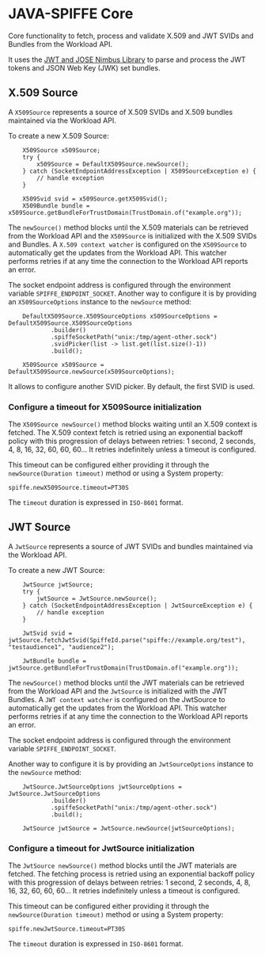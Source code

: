 # JAVA-SPIFFE Core

Core functionality to fetch, process and validate X.509 and JWT SVIDs and Bundles from the Workload API.

It uses the [JWT and JOSE Nimbus Library](https://connect2id.com/products/nimbus-jose-jwt) to parse and process the JWT tokens 
and JSON Web Key (JWK) set bundles. 

## X.509 Source

A `X509Source` represents a source of X.509 SVIDs and X.509 bundles maintained via the Workload API.

To create a new X.509 Source:

```
    X509Source x509Source; 
    try {
        x509Source = DefaultX509Source.newSource();
    } catch (SocketEndpointAddressException | X509SourceException e) {
        // handle exception
    }

    X509Svid svid = x509Source.getX509Svid();
    X509Bundle bundle = x509Source.getBundleForTrustDomain(TrustDomain.of("example.org"));
```

The `newSource()` method blocks until the X.509 materials can be retrieved from the Workload API and the `X509Source` is 
initialized with the X.509 SVIDs and Bundles. A `X.509 context watcher` is configured on the `X509Source` to automatically get 
the updates from the Workload API. This watcher performs retries if at any time the connection to the Workload API 
reports an error.

The socket endpoint address is configured through the environment variable `SPIFFE_ENDPOINT_SOCKET`. Another way to
configure it is by providing an `X509SourceOptions` instance to the `newSource` method:

```
    DefaultX509Source.X509SourceOptions x509SourceOptions = DefaultX509Source.X509SourceOptions
            .builder()
            .spiffeSocketPath("unix:/tmp/agent-other.sock")
            .svidPicker(list -> list.get(list.size()-1))
            .build();
    
    X509Source x509Source = DefaultX509Source.newSource(x509SourceOptions);
```

It allows to configure another SVID picker. By default, the first SVID is used. 

### Configure a timeout for X509Source initialization 

The `X509Source newSource()` method blocks waiting until an X.509 context is fetched. The X.509 context fetch is retried
using an exponential backoff policy with this progression of delays between retries: 1 second, 2 seconds, 4, 8, 16, 32, 60, 60, 60...
It retries indefinitely unless a timeout is configured. 

This timeout can be configured either providing it through the `newSource(Duration timeout)` method or 
using a System property:

`spiffe.newX509Source.timeout=PT30S`

The `timeout` duration is expressed in `ISO-8601` format.


## JWT Source

A `JwtSource` represents a source of JWT SVIDs and bundles maintained via the Workload API.

To create a new JWT Source:

```
    JwtSource jwtSource; 
    try {
        jwtSource = JwtSource.newSource();
    } catch (SocketEndpointAddressException | JwtSourceException e) {
        // handle exception
    }

    JwtSvid svid = jwtSource.fetchJwtSvid(SpiffeId.parse("spiffe://example.org/test"), "testaudience1", "audience2");

    JwtBundle bundle = jwtSource.getBundleForTrustDomain(TrustDomain.of("example.org"));
```

The `newSource()` method blocks until the JWT materials can be retrieved from the Workload API and the `JwtSource` is 
initialized with the JWT Bundles. A `JWT context watcher` is configured on the JwtSource to automatically get 
the updates from the Workload API. This watcher performs retries if at any time the connection to the Workload API 
reports an error.

The socket endpoint address is configured through the environment variable `SPIFFE_ENDPOINT_SOCKET`. 

Another way to configure it is by providing an `JwtSourceOptions` instance to the `newSource` method:

```
    JwtSource.JwtSourceOptions jwtSourceOptions = JwtSource.JwtSourceOptions
            .builder()
            .spiffeSocketPath("unix:/tmp/agent-other.sock")
            .build();
    
    JwtSource jwtSource = JwtSource.newSource(jwtSourceOptions);
```

### Configure a timeout for JwtSource initialization 

The `JwtSource newSource()` method blocks until the JWT materials are fetched. The fetching process is retried
using an exponential backoff policy with this progression of delays between retries: 1 second, 2 seconds, 4, 8, 16, 32, 60, 60, 60...
It retries indefinitely unless a timeout is configured. 

This timeout can be configured either providing it through the `newSource(Duration timeout)` method or 
using a System property:

`spiffe.newJwtSource.timeout=PT30S`

The `timeout` duration is expressed in `ISO-8601` format.

